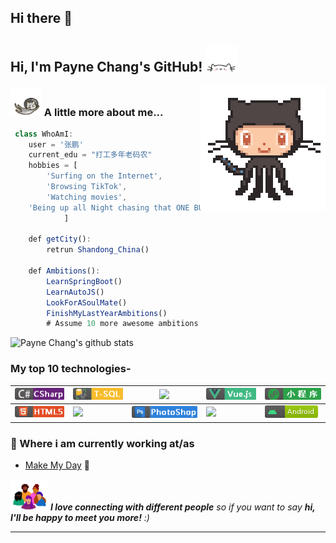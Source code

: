 


## Hi there 👋
<h2> Hi, I'm Payne Chang's GitHub! <img src="https://github.com/MoreBlue/MoreBlue/blob/main/beckon/meow.gif" width="50"></h2>
<img align='right' src='https://github.com/MoreBlue/MoreBlue/blob/main/beckon/gitdudoo.gif' width='200"'>

### <img src="https://github.com/MoreBlue/MoreBlue/blob/main/beckon/fly.gif" width="50"> A little more about me...  

```javascript
 class WhoAmI:
 	user = '张鹏'
	current_edu = "打工多年老码农"
	hobbies = [
        'Surfing on the Internet',
        'Browsing TikTok',
        'Watching movies',
	'Being up all Night chasing that ONE BUG...'
			]
	
	def getCity():
		retrun Shandong_China()
	
	def Ambitions():
		LearnSpringBoot()
		LearnAutoJS()
		LookForASoulMate()
		FinishMyLastYearAmbitions()
		# Assume 10 more awesome ambitions here  ;)
```

![Payne Chang's github stats](https://github-readme-stats.vercel.app/api?username=MoreBlue&show_icons=true&theme=radical) 

### My top 10 technologies-

| ![](https://github.com/MoreBlue/MoreBlue/blob/main/badges/csharp.png) | ![](https://github.com/MoreBlue/MoreBlue/blob/main/badges/sql.png) | ![](https://github.com/MoreBlue/MoreBlue/blob/main/badges/javascript.svg) | ![](https://github.com/MoreBlue/MoreBlue/blob/main/badges/vue.png) | ![](https://github.com/MoreBlue/MoreBlue/blob/main/badges/miniprogram.png) |
| ------------------------------------------------------------ | ------------------------------------------------------------ | ------------------------------------------------------------ | ------------------------------------------------------------ | ------------------------------------------------------------ |
| ![](https://github.com/MoreBlue/MoreBlue/blob/main/badges/h5.png) | ![](https://github.com/MoreBlue/MoreBlue/blob/main/badges/node.svg) | ![](https://github.com/MoreBlue/MoreBlue/blob/main/badges/ps.png) | ![](https://github.com/MoreBlue/MoreBlue/blob/main/badges/markdown.svg) | ![](https://github.com/MoreBlue/MoreBlue/blob/main/badges/android.png) |


### 💼 Where i am currently working at/as

- [Make My Day](https://) 💼 
<!--
- [Open World: Freelance](https://stephenajulu.com)
-->



<img src="https://github.com/MoreBlue/MoreBlue/blob/main/beckon/bottom.gif" width="60"> <em><b>I love connecting with different people</b> so if you want to say <b>hi, I'll be happy to meet you more!</b> :)</em>


---


<!--
**MoreBlue/MoreBlue** is a ✨ _special_ ✨ repository because its `README.md` (this file) appears on your GitHub profile.

Here are some ideas to get you started:

- 🔭 I’m currently working on ...
- 🌱 I’m currently learning ...
- 👯 I’m looking to collaborate on ...
- 🤔 I’m looking for help with ...
- 💬 Ask me about ...
- 📫 How to reach me: ...
- 😄 Pronouns: ...
- ⚡ Fun fact: ...
-->
